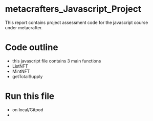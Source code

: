 # metacrafters_Javascript_Project
This report contains project assessment code for the javascript course under metacrafter.


# Code outline 

- this javascript file contains 3 main functions
- ListNFT
- MintNFT
- getTotalSupply


# Run this file

- on local/Gitpod
- 
